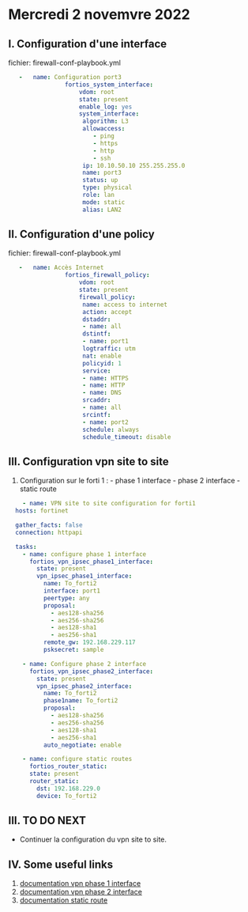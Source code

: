 # Mercredi 2 novemvre 2022
## I. Configuration d'une interface
fichier: firewall-conf-playbook.yml
```yaml
   -   name: Configuration port3
                fortios_system_interface:
                    vdom: root
                    state: present
                    enable_log: yes
                    system_interface:
                     algorithm: L3
                     allowaccess:
                        - ping
                        - https
                        - http
                        - ssh
                     ip: 10.10.50.10 255.255.255.0
                     name: port3
                     status: up
                     type: physical
                     role: lan
                     mode: static
                     alias: LAN2
```

## II. Configuration d'une policy
fichier: firewall-conf-playbook.yml
```yaml
   -   name: Accès Internet
                fortios_firewall_policy:
                    vdom: root
                    state: present
                    firewall_policy:
                     name: access to internet
                     action: accept
                     dstaddr:
                     - name: all
                     dstintf:
                     - name: port1
                     logtraffic: utm
                     nat: enable
                     policyid: 1
                     service:
                     - name: HTTPS
                     - name: HTTP
                     - name: DNS
                     srcaddr:
                     - name: all
                     srcintf:
                     - name: port2
                     schedule: always
                     schedule_timeout: disable
```

## III. Configuration vpn site to site
  1. Configuration sur le forti 1 :
    - phase 1 interface
    - phase 2 interface
    - static route
```yaml
    - name: VPN site to site configuration for forti1
  hosts: fortinet

  gather_facts: false
  connection: httpapi

  tasks:
    - name: configure phase 1 interface
      fortios_vpn_ipsec_phase1_interface:
        state: present
        vpn_ipsec_phase1_interface:
          name: To_forti2
          interface: port1
          peertype: any
          proposal:
            - aes128-sha256 
            - aes256-sha256 
            - aes128-sha1
            - aes256-sha1
          remote_gw: 192.168.229.117
          psksecret: sample

    - name: Configure phase 2 interface
      fortios_vpn_ipsec_phase2_interface:
        state: present
        vpn_ipsec_phase2_interface:
          name: To_forti2
          phase1name: To_forti2
          proposal:
            - aes128-sha256 
            - aes256-sha256 
            - aes128-sha1
            - aes256-sha1
          auto_negotiate: enable

    - name: configure static routes
      fortios_router_static:
      state: present
      router_static:
        dst: 192.168.229.0
        device: To_forti2
```

## III. TO DO NEXT
- Continuer la configuration du vpn site to site.

## IV. Some useful links
1. [documentation vpn phase 1 interface](https://docs.ansible.com/ansible/latest/collections/fortinet/fortios/fortios_vpn_ipsec_phase1_interface_module.html#ansible-collections-fortinet-fortios-fortios-vpn-ipsec-phase1-interface-module)
2. [documentation vpn phase 2 interface](https://docs.ansible.com/ansible/latest/collections/fortinet/fortios/fortios_vpn_ipsec_phase2_interface_module.html#ansible-collections-fortinet-fortios-fortios-vpn-ipsec-phase2-interface-module)
3. [documentation static route](https://docs.ansible.com/ansible/latest/collections/fortinet/fortios/fortios_router_static_module.html#ansible-collections-fortinet-fortios-fortios-router-static-module)
